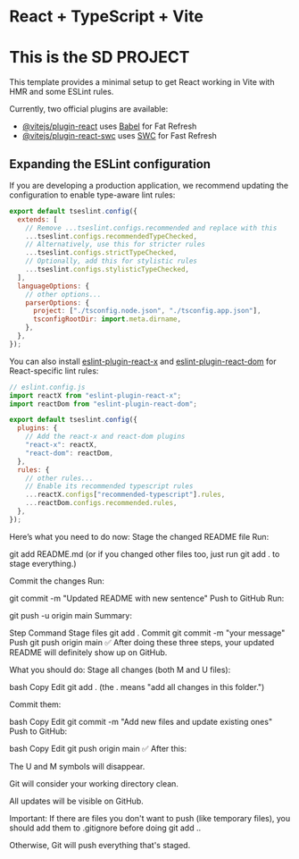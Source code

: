 # React + TypeScript + Vite

# This is the SD PROJECT

This template provides a minimal setup to get React working in Vite with HMR and some ESLint rules.

Currently, two official plugins are available:

- [@vitejs/plugin-react](https://github.com/vitejs/vite-plugin-react/blob/main/packages/plugin-react/README.md) uses [Babel](https://babeljs.io/) for Fat Refresh
- [@vitejs/plugin-react-swc](https://github.com/vitejs/vite-plugin-react-swc) uses [SWC](https://swc.rs/) for Fast Refresh

## Expanding the ESLint configuration

If you are developing a production application, we recommend updating the configuration to enable type-aware lint rules:

```js
export default tseslint.config({
  extends: [
    // Remove ...tseslint.configs.recommended and replace with this
    ...tseslint.configs.recommendedTypeChecked,
    // Alternatively, use this for stricter rules
    ...tseslint.configs.strictTypeChecked,
    // Optionally, add this for stylistic rules
    ...tseslint.configs.stylisticTypeChecked,
  ],
  languageOptions: {
    // other options...
    parserOptions: {
      project: ["./tsconfig.node.json", "./tsconfig.app.json"],
      tsconfigRootDir: import.meta.dirname,
    },
  },
});
```

You can also install [eslint-plugin-react-x](https://github.com/Rel1cx/eslint-react/tree/main/packages/plugins/eslint-plugin-react-x) and [eslint-plugin-react-dom](https://github.com/Rel1cx/eslint-react/tree/main/packages/plugins/eslint-plugin-react-dom) for React-specific lint rules:

```js
// eslint.config.js
import reactX from "eslint-plugin-react-x";
import reactDom from "eslint-plugin-react-dom";

export default tseslint.config({
  plugins: {
    // Add the react-x and react-dom plugins
    "react-x": reactX,
    "react-dom": reactDom,
  },
  rules: {
    // other rules...
    // Enable its recommended typescript rules
    ...reactX.configs["recommended-typescript"].rules,
    ...reactDom.configs.recommended.rules,
  },
});
```

Here’s what you need to do now:
Stage the changed README file
Run:

git add README.md
(or if you changed other files too, just run git add . to stage everything.)

Commit the changes
Run:

git commit -m "Updated README with new sentence"
Push to GitHub
Run:

git push -u origin main
Summary:

Step Command
Stage files git add .
Commit git commit -m "your message"
Push git push origin main
✅ After doing these three steps, your updated README will definitely show up on GitHub.

What you should do:
Stage all changes (both M and U files):

bash
Copy
Edit
git add .
(the . means "add all changes in this folder.")

Commit them:

bash
Copy
Edit
git commit -m "Add new files and update existing ones"
Push to GitHub:

bash
Copy
Edit
git push origin main
✅ After this:

The U and M symbols will disappear.

Git will consider your working directory clean.

All updates will be visible on GitHub.

Important:
If there are files you don't want to push (like temporary files), you should add them to .gitignore before doing git add ..

Otherwise, Git will push everything that's staged.
